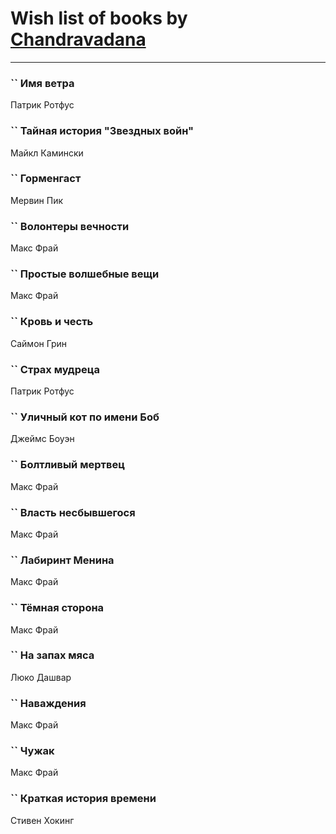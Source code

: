 # Wish list of books by [Chandravadana](https://plus.google.com/105866022348292919948)
---

### `` Имя ветра
Патрик Ротфус

### `` Тайная история "Звездных войн"
Майкл Камински

### `` Горменгаст
Мервин Пик

### `` Волонтеры вечности
Макс Фрай

### `` Простые волшебные вещи
Макс Фрай

### `` Кровь и честь
Саймон Грин

### `` Страх мудреца
Патрик Ротфус

### `` Уличный кот по имени Боб
Джеймс Боуэн

### `` Болтливый мертвец
Макс Фрай

### `` Власть несбывшегося
Макс Фрай

### `` Лабиринт Менина
Макс Фрай

### `` Тёмная сторона
Макс Фрай

### `` На запах мяса
Люко Дашвар

### `` Наваждения
Макс Фрай

### `` Чужак
Макс Фрай

### `` Краткая история времени
Стивен Хокинг

